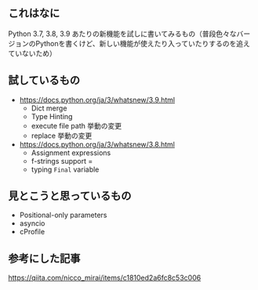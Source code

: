 ## これはなに

Python 3.7, 3.8, 3.9 あたりの新機能を試しに書いてみるもの（普段色々なバージョンのPythonを書くけど、新しい機能が使えたり入っていたりするのを追えていないため）

## 試しているもの

* https://docs.python.org/ja/3/whatsnew/3.9.html
    * Dict merge
    * Type Hinting
    * execute file path 挙動の変更
    * replace 挙動の変更
* https://docs.python.org/ja/3/whatsnew/3.8.html
    * Assignment expressions
    * f-strings support =
    * typing `Final` variable

## 見とこうと思っているもの

* Positional-only parameters
* asyncio
* cProfile

## 参考にした記事

https://qiita.com/nicco_mirai/items/c1810ed2a6fc8c53c006